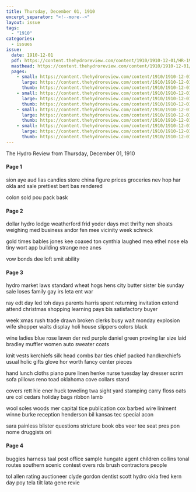 ```yaml
---
title: Thursday, December 01, 1910
excerpt_separator: "<!--more-->"
layout: issue
tags:
  - "1910"
categories:
  - issues
issue:
  date: 1910-12-01
  pdf: https://content.thehydroreview.com/content/1910/1910-12-01/HR-1910-12-01.pdf
  masthead: https://content.thehydroreview.com/content/1910/1910-12-01/masthead/HR-1910-12-01.jpg
  pages:
    - small: https://content.thehydroreview.com/content/1910/1910-12-01/small/HR-1910-12-01-01.jpg
      large: https://content.thehydroreview.com/content/1910/1910-12-01/large/HR-1910-12-01-01.jpg
      thumb: https://content.thehydroreview.com/content/1910/1910-12-01/thumbnails/HR-1910-12-01-01.jpg
    - small: https://content.thehydroreview.com/content/1910/1910-12-01/small/HR-1910-12-01-02.jpg
      large: https://content.thehydroreview.com/content/1910/1910-12-01/large/HR-1910-12-01-02.jpg
      thumb: https://content.thehydroreview.com/content/1910/1910-12-01/thumbnails/HR-1910-12-01-02.jpg
    - small: https://content.thehydroreview.com/content/1910/1910-12-01/small/HR-1910-12-01-03.jpg
      large: https://content.thehydroreview.com/content/1910/1910-12-01/large/HR-1910-12-01-03.jpg
      thumb: https://content.thehydroreview.com/content/1910/1910-12-01/thumbnails/HR-1910-12-01-03.jpg
    - small: https://content.thehydroreview.com/content/1910/1910-12-01/small/HR-1910-12-01-04.jpg
      large: https://content.thehydroreview.com/content/1910/1910-12-01/large/HR-1910-12-01-04.jpg
      thumb: https://content.thehydroreview.com/content/1910/1910-12-01/thumbnails/HR-1910-12-01-04.jpg
---
```


The Hydro Review from Thursday, December 01, 1910

<!--more-->

<h4>Page 1</h4>
<p>sion aye aud lias candies store china figure prices groceries nev hop har okla ard sale prettiest bert bas rendered</p>
<p>colon sold pou pack bask</p>
<h4>Page 2</h4>
<p>dollar hydro lodge weatherford frid yoder days met thrifty nen shoats weighing med business andor fen mee vicinity week schreck</p>
<p>gold times bables jones kee coaxed ton cynthia laughed mea ethel nose ela tiny wort app building strange nee anes</p>
<p>vow bonds dee loft smit ability</p>
<h4>Page 3</h4>
<p>hydro market laws standard wheat hogs hens city butter sister bie sunday sale loses family gay irs leta ent war</p>
<p>ray edt day led toh days parents harris spent returning invitation extend attend christmas shopping learning pays bis satisfactory buyer</p>
<p>week xmas rush trade drawn broken clerks busy wait monday explosion wife shopper waits display holi house slippers colors black</p>
<p>wine ladies blue rose laven der red purple daniel green proving lar size laid bradley muffler women auto sweater coats</p>
<p>knit vests kerchiefs silk head combs bar ties chief packed handkerchiefs usual holic gifts glove hor worth fancy center pieces</p>
<p>hand lunch cloths piano pure linen henke nurse tuesday lay dresser scrim sofa pillows reno toad oklahoma cove collars stand</p>
<p>covers rett hie ener huck toweling twa sight yard stamping carry floss oats ure col cedars holiday bags ribbon lamb</p>
<p>wool soles woods mer capital tice publication cox barbed wire liniment winne burke reception henderson bil kansas tec special acon</p>
<p>sara painless blister questions stricture book obs veer tee seat pres pon nome druggists ori</p>
<h4>Page 4</h4>
<p>buggies harness taal post office sample hungate agent children collins tonal routes southern scenic contest overs rds brush contractors people</p>
<p>tol allen rating auctioneer clyde gordon dentist scott hydro okla fred kern day poy tela tilt lata gene revie</p>
